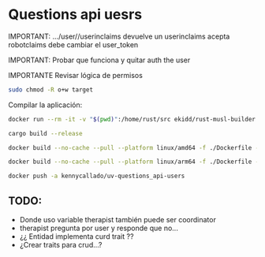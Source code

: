 # Questions api uesrs

IMPORTANT:
	.../user/<id>/userinclaims
		devuelve un userinclaims
		acepta robotclaims
		debe cambiar el user_token

IMPORTANT:
  Probar que funciona y quitar
  auth the user

IMPORTANTE
  Revisar lógica de permisos

``` bash
sudo chmod -R o+w target
```

Compilar la aplicación:

``` bash
docker run --rm -it -v "$(pwd)":/home/rust/src ekidd/rust-musl-builder

cargo build --release
```


``` bash
docker build --no-cache --pull --platform linux/amd64 -f ./Dockerfile -t kennycallado/uv-questions_api-users:v0.1-amd64 .
```

``` bash
docker build --no-cache --pull --platform linux/arm64 -f ./Dockerfile -t kennycallado/uv-questions_api-users:v0.1-arm64 .
```

``` bash
docker push -a kennycallado/uv-questions_api-users
```

## TODO:

- Donde uso variable therapist también puede ser coordinator
- therapist pregunta por user y responde que no...
- ¿¿ Entidad implementa curd trait ??
- ¿Crear traits para crud...?
